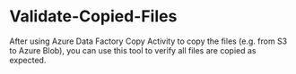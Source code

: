 # Validate-Copied-Files
After using Azure Data Factory Copy Activity to copy the files (e.g. from S3 to Azure Blob), you can use this tool to verify all files are copied as expected.

